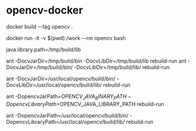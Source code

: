 # opencv-docker

docker build --tag opencv .

docker run -it -v $(pwd):/work --rm opencv bash

java.library.path=/tmp/build/lib

ant -DocvJarDir=/tmp/build/bin -DocvLibDir=/tmp/build/lib rebuild-run
ant -DocvJarDir=/tmp/build/bin/ -DocvLibDir=/tmp/build/lib/ rebuild-run

ant -DocvJarDir=/usr/local/opencv/build/bin/ -DocvLibDir=/usr/local/opencv/build/lib/ rebuild-run

ant -DopencvJarPath=$OPENCV_JAVA_BINARY_PATH -DopencvLibraryPath=$OPENCV_JAVA_LIBRARY_PATH rebuild-run


ant -DopencvJarPath=/usr/local/opencv/build/bin/ -DopencvLibraryPath=/usr/local/opencv/build/lib/  rebuild-run
